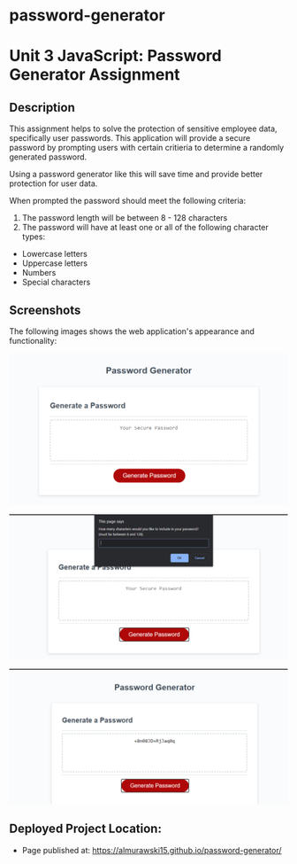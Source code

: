 # password-generator

# Unit 3 JavaScript: Password Generator Assignment 

## Description
This assignment helps to solve the protection of sensitive employee data, specifically user passwords. This application will provide a secure password by prompting users with certain critieria to determine a randomly generated password.

Using a password generator like this will save time and provide better protection for user data. 

When prompted the password should meet the following criteria:

1. The password length will be between 8 - 128 characters
2. The password will have at least one or all of the following character types:

* Lowercase letters
* Uppercase letters
* Numbers
* Special characters

## Screenshots

The following images shows the web application's appearance and functionality:

![password-generator](assets/portfolio_snip_1.PNG)

![password-generator](assets/portfolio_snip_2.PNG)

![password-generator](assets/portfolio_snip_3.PNG)

## Deployed Project Location: 
* Page published at: https://almurawski15.github.io/password-generator/